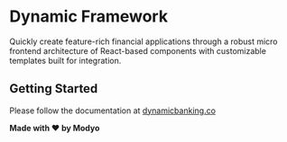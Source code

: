 # Dynamic Framework

Quickly create feature-rich financial applications through a robust micro frontend architecture of React-based components with customizable templates built for integration.

## Getting Started
Please follow the documentation at [dynamicbanking.co](https://dynamicbanking.co/)

**Made with ❤️ by Modyo**
